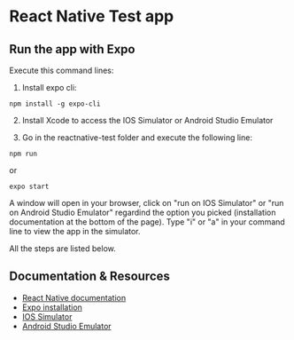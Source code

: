 # React Native Test app

## Run the app with Expo

Execute this command lines:

1. Install expo cli: 
```
npm install -g expo-cli
```
2. Install Xcode to access the IOS Simulator or Android Studio Emulator

3. Go in the reactnative-test folder and execute the following line: 
```
npm run
```
or
```
expo start
```
A window will open in your browser, click on "run on IOS Simulator" or "run on Android Studio Emulator" regardind the option you picked (installation documentation at the bottom of the page). Type "i" or "a" in your command line to view the app in the simulator.

All the steps are listed below.


## Documentation & Resources

* [React Native documentation](https://reactnative.dev/docs/getting-started)
* [Expo installation](https://docs.expo.io/versions/latest/get-started/installation/)
* [IOS Simulator](https://docs.expo.io/versions/v36.0.0/workflow/ios-simulator/)
* [Android Studio Emulator](https://docs.expo.io/versions/v36.0.0/workflow/android-studio-emulator/)
